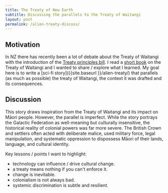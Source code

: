 ```yaml
---
title: The Treaty of New Earth
subtitle: Discussing the parallels to the Treaty of Waitangi
layout: post
permalink: /alien-treaty-discuss/
---
```



## Motivation

In NZ there has recently been a lot of debate about the Treaty of Waitangi with the introduction of the [Treaty principles bill](https://www.legislation.govt.nz/bill/government/2024/0094/latest/whole.html).
I read a [short book](https://www.bwb.co.nz/books/introducing-te-tiriti-o-waitangi?srsltid=AfmBOoqr7r6pUgFNf94844D4nnhphzk-H-2COHX7jrt72WCTvAGaTXq9) on the Treaty of Waitangi and I wanted to share / explore what I learned.
My goal here is to write a [sci-fi story]({{site.baseurl }}/alien-treaty/) that parallels (as much as possible) the treaty of Waitangi, the context it was drafted and its consequences.

## Discussion

This story draws inspiration from the Treaty of Waitangi and its impact on Māori people. However, the parallel is imperfect.
While the story portrays the Galactic Federation as well-meaning but culturally insensitive, the historical reality of colonial powers was far more severe. The British Crown and settlers often acted with deliberate malice, used military force, legal manipulation, and systematic oppression to dispossess Māori of their lands, language, and cultural identity.

<!-- That being said, (I believe) many British colonials earnestly thought they were bringing progress and civilization to "savage" lands. The story reflects this paternalistic attitude in the Federation's interactions with humanity. The Federation genuinely believes they are helping humans advance, but their methods erase cultural heritage and impose alien norms without regard for human values. -->


Key lessons / points I want to highlight:

- technology can influence / drive cultural change.
- a treaty means nothing if you can't enforce it.
- change is inevitable.
- colonialism is not always bad.
- systemic discrimination is subtle and resilient.